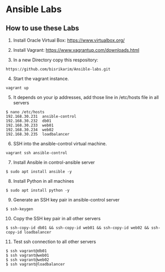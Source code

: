 # Ansible Labs

## How to use these Labs
1. Install Oracle Virtual Box:  https://www.virtualbox.org/

2. Install Vagrant: https://www.vagrantup.com/downloads.html

3. In a new Directory copy this respository:
``` shell
https://github.com/bisrikarim/Ansible-labs.git
```

4. Start the vagrant instance.
``` shell
vagrant up
```

5. It depends on your ip addresses, add those line in /etc/hosts file in all servers
``` shell
$ nano /etc/hosts
192.168.30.231  ansible-control
192.168.30.232  db01
192.168.30.233  web01
192.168.30.234  web02
192.168.30.235  loadbalancer
```

6. SSH into the ansible-control virtual machine.
``` shell
vagrant ssh ansible-control
```

7. Install Ansible in control-ansible server
``` shell
$ sudo apt install ansible -y
```

8. Install Python in all machines
``` shell
$ sudo apt install python -y
```

9. Generate an SSH key pair in ansible-control server
``` shell
$ ssh-keygen
```

10. Copy the SSH key pair in all other servers
``` shell
$ ssh-copy-id db01 && ssh-copy-id web01 && ssh-copy-id web02 && ssh-copy-id loadbalancer
```

11. Test ssh connection to all other servers
``` shell
$ ssh vagrant@db01
$ ssh vagrant@web01
$ ssh vagrant@web02
$ ssh vagrant@loadbalancer
```



